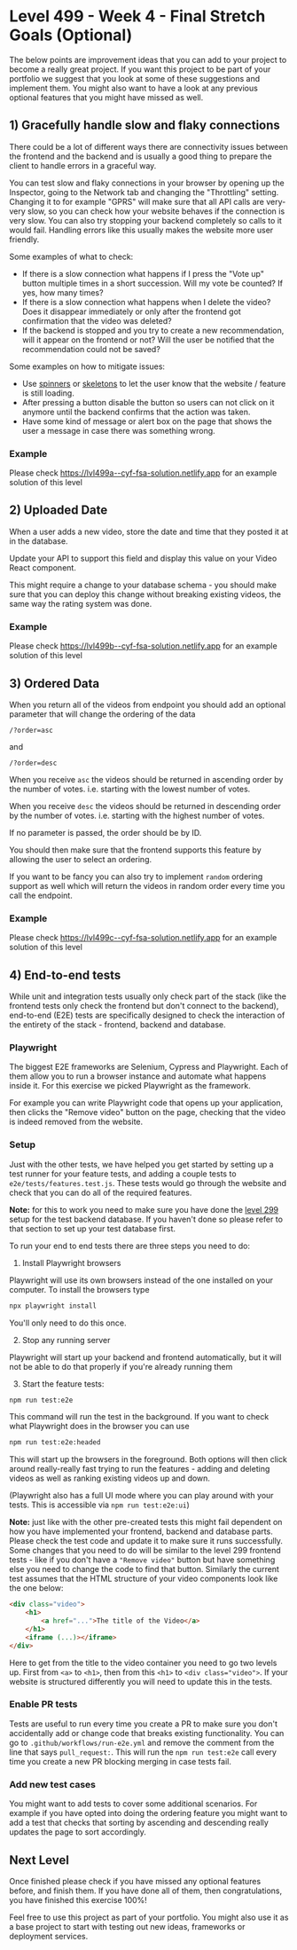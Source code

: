 # Level 499 - Week 4 - Final Stretch Goals (Optional)

The below points are improvement ideas that you can add to your project to become a really great project. If you want this project to be part of your portfolio we suggest that you look at some of these suggestions and implement them. You might also want to have a look at any previous optional features that you might have missed as well.

## 1) Gracefully handle slow and flaky connections

There could be a lot of different ways there are connectivity issues between the frontend and the backend and is usually a good thing to prepare the client to handle errors in a graceful way.

You can test slow and flaky connections in your browser by opening up the Inspector, going to the Network tab and changing the "Throttling" setting. Changing it to for example "GPRS" will make sure that all API calls are very-very slow, so you can check how your website behaves if the connection is very slow. You can also try stopping your backend completely so calls to it would fail. Handling errors like this usually makes the website more user friendly.

Some examples of what to check:

- If there is a slow connection what happens if I press the "Vote up" button multiple times in a short succession. Will my vote be counted? If yes, how many times?
- If there is a slow connection what happens when I delete the video? Does it disappear immediately or only after the frontend got confirmation that the video was deleted?
- If the backend is stopped and you try to create a new recommendation, will it appear on the frontend or not? Will the user be notified that the recommendation could not be saved?

Some examples on how to mitigate issues:

- Use [spinners](https://mui.com/material-ui/react-progress/) or [skeletons](https://mui.com/material-ui/react-skeleton/) to let the user know that the website / feature is still loading.
- After pressing a button disable the button so users can not click on it anymore until the backend confirms that the action was taken.
- Have some kind of message or alert box on the page that shows the user a message in case there was something wrong.

### Example

Please check https://lvl499a--cyf-fsa-solution.netlify.app for an example solution of this level

## 2) Uploaded Date

When a user adds a new video, store the date and time that they posted it at in the database.

Update your API to support this field and display this value on your Video React component.

This might require a change to your database schema - you should make sure that you can deploy this change without breaking existing videos, the same way the rating system was done.

### Example

Please check https://lvl499b--cyf-fsa-solution.netlify.app for an example solution of this level

## 3) Ordered Data

When you return all of the videos from endpoint you should add an optional parameter that will change the ordering of the data

```
/?order=asc
```

and

```
/?order=desc
```

When you receive `asc` the videos should be returned in ascending order by the number of votes. i.e. starting with the lowest number of votes.

When you receive `desc` the videos should be returned in descending order by the number of votes. i.e. starting with the highest number of votes.

If no parameter is passed, the order should be by ID.

You should then make sure that the frontend supports this feature by allowing the user to select an ordering.

If you want to be fancy you can also try to implement `random` ordering support as well which will return the videos in random order every time you call the endpoint.

### Example

Please check https://lvl499c--cyf-fsa-solution.netlify.app for an example solution of this level

## 4) End-to-end tests

While unit and integration tests usually only check part of the stack (like the frontend tests only check the frontend but don't connect to the backend), end-to-end (E2E) tests are specifically designed to check the interaction of the entirety of the stack - frontend, backend and database.

### Playwright

The biggest E2E frameworks are Selenium, Cypress and Playwright. Each of them allow you to run a browser instance and automate what happens inside it. For this exercise we picked Playwright as the framework.

For example you can write Playwright code that opens up your application, then clicks the "Remove video" button on the page, checking that the video is indeed removed from the website.

### Setup

Just with the other tests, we have helped you get started by setting up a test runner for your feature tests, and adding a couple tests to `e2e/tests/features.test.js`. These tests would go through the website and check that you can do all of the required features.

**Note:** for this to work you need to make sure you have done the [level 299](./299.md) setup for the test backend database. If you haven't done so please refer to that section to set up your test database first.

To run your end to end tests there are three steps you need to do:

1. Install Playwright browsers

Playwright will use its own browsers instead of the one installed on your computer. To install the browsers type

```sh
npx playwright install
```

You'll only need to do this once.

2. Stop any running server

Playwright will start up your backend and frontend automatically, but it will not be able to do that properly if you're already running them

3. Start the feature tests:

```sh
npm run test:e2e
```

This command will run the test in the background. If you want to check what Playwright does in the browser you can use

```sh
npm run test:e2e:headed
```

This will start up the browsers in the foreground. Both options will then click around really-really fast trying to run the features - adding and deleting videos as well as ranking existing videos up and down.

(Playwright also has a full UI mode where you can play around with your tests. This is accessible via `npm run test:e2e:ui`)

**Note:** just like with the other pre-created tests this might fail dependent on how you have implemented your frontend, backend and database parts. Please check the test code and update it to make sure it runs successfully. Some changes that you need to do will be similar to the level 299 frontend tests - like if you don't have a `"Remove video"` button but have something else you need to change the code to find that button. Similarly the current test assumes that the HTML structure of your video components look like the one below:

```html
<div class="video">
	<h1>
		<a href="...">The title of the Video</a>
	</h1>
	<iframe (...)></iframe>
</div>
```

Here to get from the title to the video container you need to go two levels up. First from `<a>` to `<h1>`, then from this `<h1>` to `<div class="video">`. If your website is structured differently you will need to update this in the tests.

### Enable PR tests

Tests are useful to run every time you create a PR to make sure you don't accidentally add or change code that breaks existing functionality. You can go to `.github/workflows/run-e2e.yml` and remove the comment from the line that says `pull_request:`. This will run the `npm run test:e2e` call every time you create a new PR blocking merging in case tests fail.

### Add new test cases

You might want to add tests to cover some additional scenarios. For example if you have opted into doing the ordering feature you might want to add a test that checks that sorting by ascending and descending really updates the page to sort accordingly.

## Next Level

Once finished please check if you have missed any optional features before, and finish them. If you have done all of them, then congratulations, you have finished this exercise 100%!

Feel free to use this project as part of your portfolio. You might also use it as a base project to start with testing out new ideas, frameworks or deployment services.
